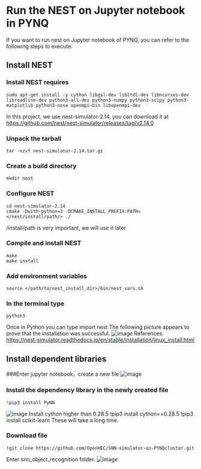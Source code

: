 # Run the NEST on Jupyter notebook in PYNQ
If you want to run nest on Jupyter notebook of PYNQ, you can refer to the following steps to execute.
## Install NEST
### Install NEST requires
    sudo apt-get install -y cython libgsl-dev libltdl-dev libncurses-dev libreadline-dev python3-all-dev python3-numpy python3-scipy python3-matplotlib python3-nose openmpi-bin libopenmpi-dev
In this project, we use nest-simulator-2.14, you can download it at https://github.com/nest/nest-simulator/releases/tag/v2.14.0
### Unpack the tarball
    tar -xzvf nest-simulator-2.14.tar.gz
### Create a build directory
    mkdir nest
### Configure NEST
    cd nest-simulator-2.14 
    cmake -Dwith-python=3 -DCMAKE_INSTALL_PREFIX:PATH=</nest/install/path/> ./
/install/path is very important, we will use it later
### Compile and install NEST
    make
    make install
### Add environment variables
    source </path/to/nest_install_dir>/bin/nest_vars.sh
### In the terminal type
    python3
Once in Python you can type
    import nest
The following picture appears to prove that the installation was successful.
![image](https://github.com/OpenHEC/SNN-simulator-on-PYNQcluster/blob/master/NEST_PYNQ_Jupyter/image/1.png)
References: https://nest-simulator.readthedocs.io/en/stable/installation/linux_install.html
## Install dependent libraries
###Enter jupyter notebook，create a new file
![image](https://github.com/OpenHEC/SNN-simulator-on-PYNQcluster/blob/master/NEST_PYNQ_Jupyter/image/2.png)
### Install the dependency library in the newly created file
    !pip3 install PyNN
![image](https://github.com/OpenHEC/SNN-simulator-on-PYNQcluster/blob/master/NEST_PYNQ_Jupyter/image/3.png)
Install cython higher than 0.28.5
    !pip3 install cython==0.28.5
    !pip3 install scikit-learn
These will take a long time.
### Download file
    !git clone https://github.com/OpenHEC/SNN-simulator-on-PYNQcluster.git
Enter snn_object_recognition folder.
![image](https://github.com/OpenHEC/SNN-simulator-on-PYNQcluster/blob/master/NEST_PYNQ_Jupyter/image/7.png)
